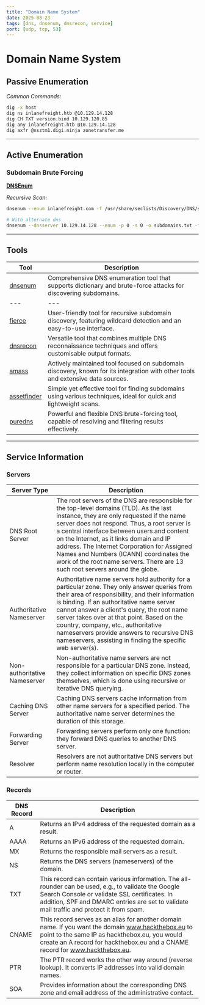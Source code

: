 ```yaml
---
title: "Domain Name System"
date: 2025-08-23
tags: [dns, dnsenum, dnsrecon, service]
port: [udp, tcp, 53]
---
```


# Domain Name System

## Passive Enumeration

*Common Commands:*

```bash
dig -x host
dig ns inlanefreight.htb @10.129.14.128
dig CH TXT version.bind 10.129.120.85
dig any inlanefreight.htb @10.129.14.128
dig axfr @nsztm1.digi.ninja zonetransfer.me
```
---

## Active Enumeration

### Subdomain Brute Forcing

**[DNSEnum](./../Web-Enum/Tools/DNSEnum.md)**

*Recursive Scan:*

```bash
dnsenum --enum inlanefreight.com -f /usr/share/seclists/Discovery/DNS/subdomains-top1million-20000.txt -r

# With alternate dns
dnsenum --dnsserver 10.129.14.128 --enum -p 0 -s 0 -o subdomains.txt -f /opt/useful/seclists/Discovery/DNS/subdomains-top1million-110000.txt inlanefreight.htb
```

---

## Tools

| Tool | Description |
| --- |  --- |
| [dnsenum](https://github.com/fwaeytens/dnsenum) | Comprehensive DNS enumeration tool that supports dictionary and brute-force attacks for discovering subdomains. |
| --- |  --- |
| [fierce](https://github.com/mschwager/fierce) | User-friendly tool for recursive subdomain discovery, featuring wildcard detection and an easy-to-use interface. |
| [dnsrecon](https://github.com/darkoperator/dnsrecon) | Versatile tool that combines multiple DNS reconnaissance techniques and offers customisable output formats. |
| [amass](https://github.com/owasp-amass/amass) | Actively maintained tool focused on subdomain discovery, known for its integration with other tools and extensive data sources. |
| [assetfinder](https://github.com/tomnomnom/assetfinder) | Simple yet effective tool for finding subdomains using various techniques, ideal for quick and lightweight scans. |
| [puredns](https://github.com/d3mondev/puredns) | Powerful and flexible DNS brute-forcing tool, capable of resolving and filtering results effectively. |

---

## Service Information

### Servers

| Server Type | Description |
| --- |  --- |
| DNS Root Server | The root servers of the DNS are responsible for the top-level domains (TLD). As the last instance, they are only requested if the name server does not respond. Thus, a root server is a central interface between users and content on the Internet, as it links domain and IP address. The Internet Corporation for Assigned Names and Numbers (ICANN) coordinates the work of the root name servers. There are 13 such root servers around the globe. |
| Authoritative Nameserver | Authoritative name servers hold authority for a particular zone. They only answer queries from their area of responsibility, and their information is binding. If an authoritative name server cannot answer a client's query, the root name server takes over at that point. Based on the country, company, etc., authoritative nameservers provide answers to recursive DNS nameservers, assisting in finding the specific web server(s). |
| Non-authoritative Nameserver | Non-authoritative name servers are not responsible for a particular DNS zone. Instead, they collect information on specific DNS zones themselves, which is done using recursive or iterative DNS querying. |
| Caching DNS Server | Caching DNS servers cache information from other name servers for a specified period. The authoritative name server determines the duration of this storage. |
| Forwarding Server | Forwarding servers perform only one function: they forward DNS queries to another DNS server. |
| Resolver | Resolvers are not authoritative DNS servers but perform name resolution locally in the computer or router. |

### Records

| DNS Record | Description |
| --- |  --- |
| A | Returns an IPv4 address of the requested domain as a result. |
| AAAA | Returns an IPv6 address of the requested domain. |
| MX | Returns the responsible mail servers as a result. |
| NS | Returns the DNS servers (nameservers) of the domain. |
| TXT | This record can contain various information. The all-rounder can be used, e.g., to validate the Google Search Console or validate SSL certificates. In addition, SPF and DMARC entries are set to validate mail traffic and protect it from spam. |
| CNAME | This record serves as an alias for another domain name. If you want the domain www.hackthebox.eu to point to the same IP as hackthebox.eu, you would create an A record for hackthebox.eu and a CNAME record for www.hackthebox.eu. |
| PTR | The PTR record works the other way around (reverse lookup). It converts IP addresses into valid domain names. |
| SOA | Provides information about the corresponding DNS zone and email address of the administrative contact. |

